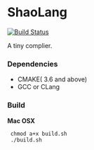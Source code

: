 # ShaoLang #
[![Build Status](https://travis-ci.org/ousheobin/shaolang.svg?branch=master)](https://travis-ci.org/ousheobin/shaolang)

A tiny complier.

### Dependencies ###

- CMAKE( 3.6 and above)
- GCC or CLang

### Build  ###

**Mac OSX**
```shell
 chmod a+x build.sh
 ./build.sh
```